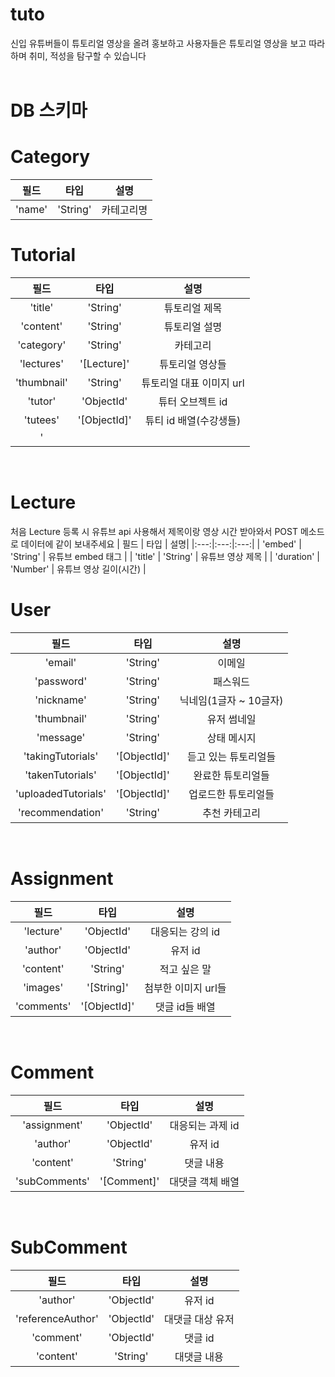 # tuto
신입 유튜버들이 튜토리얼 영상을 올려 홍보하고 사용자들은 튜토리얼 영상을 보고 따라하며 취미, 적성을 탐구할 수 있습니다
<br/>
<br/>

# DB 스키마

Category
=====
| 필드 | 타입 | 설명|
|:---:|:---:|:---:|
| 'name' | 'String' | 카테고리명 |

Tutorial
=====
| 필드 | 타입 | 설명|
|:---:|:---:|:---:|
| 'title' | 'String' | 튜토리얼 제목 |
| 'content' | 'String' | 튜토리얼 설명 |
| 'category' | 'String' | 카테고리 |
| 'lectures' | '[Lecture]' | 튜토리얼 영상들 |
| 'thumbnail' | 'String' | 튜토리얼 대표 이미지 url |
| 'tutor' | 'ObjectId' | 튜터 오브젝트 id |
| 'tutees' | '[ObjectId]' | 튜티 id 배열(수강생들) |
| '
<br/>

Lecture
===
처음 Lecture 등록 시 유튜브 api 사용해서 제목이랑 영상 시간 받아와서 POST 메소드로 데이터에 같이 보내주세요
| 필드 | 타입 | 설명|
|:---:|:---:|:---:|
| 'embed' | 'String' | 유튜브 embed 태그 |
| 'title' | 'String' | 유튜브 영상 제목 |
| 'duration' | 'Number' | 유튜브 영상 길이(시간) |
<br/>

User
===
| 필드 | 타입 | 설명|
|:---:|:---:|:---:|
| 'email' | 'String' | 이메일 |
| 'password' | 'String' | 패스워드 |
| 'nickname' | 'String' | 닉네임(1글자 ~ 10글자) | 
| 'thumbnail' | 'String' | 유저 썸네일 |
| 'message' | 'String' | 상태 메시지 |
| 'takingTutorials' | '[ObjectId]' | 듣고 있는 튜토리얼들 |
| 'takenTutorials' | '[ObjectId]' | 완료한 튜토리얼들 |
| 'uploadedTutorials' | '[ObjectId]' | 업로드한 튜토리얼들 |
| 'recommendation' | 'String' | 추천 카테고리 |
<br/>

Assignment
===
| 필드 | 타입 | 설명|
|:---:|:---:|:---:|
| 'lecture' | 'ObjectId' | 대응되는 강의 id |
| 'author' | 'ObjectId' | 유저 id |
| 'content' | 'String' | 적고 싶은 말 |
| 'images' | '[String]' | 첨부한 이미지 url들 |
| 'comments' | '[ObjectId]' | 댓글 id들 배열 |
<br/>

Comment
===
| 필드 | 타입 | 설명|
|:---:|:---:|:---:|
| 'assignment' | 'ObjectId' | 대응되는 과제 id |
| 'author' | 'ObjectId' | 유저 id |
| 'content'| 'String' | 댓글 내용 |
| 'subComments' | '[Comment]' | 대댓글 객체 배열 |
<br/>

SubComment
===
| 필드 | 타입 | 설명|
|:---:|:---:|:---:|
| 'author' | 'ObjectId' | 유저 id |
| 'referenceAuthor' | 'ObjectId' | 대댓글 대상 유저 |
| 'comment' | 'ObjectId' | 댓글 id |
| 'content'| 'String' | 대댓글 내용 |
